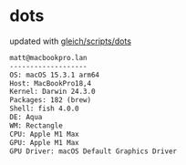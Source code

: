 # dots

updated with [gleich/scripts/dots](https://github.com/gleich/scripts/tree/main/dots)

```txt
matt@macbookpro.lan 
------------------- 
OS: macOS 15.3.1 arm64 
Host: MacBookPro18,4 
Kernel: Darwin 24.3.0 
Packages: 182 (brew) 
Shell: fish 4.0.0 
DE: Aqua 
WM: Rectangle 
CPU: Apple M1 Max 
GPU: Apple M1 Max 
GPU Driver: macOS Default Graphics Driver
```